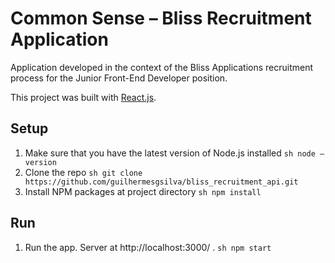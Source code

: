 # Common Sense – Bliss Recruitment Application

Application developed in the context of the Bliss Applications recruitment process for the Junior Front-End Developer position.

This project was built with [React.js](https://reactjs.org/).

## Setup

1. Make sure that you have the latest version of Node.js installed
        ```sh
        node –version
        ```
2. Clone the repo
        ```sh
        git clone https://github.com/guilhermesgsilva/bliss_recruitment_api.git
        ```
3. Install NPM packages at project directory
        ```sh
        npm install
        ```

## Run

1. Run the app. Server at http://localhost:3000/ .
        ```sh
        npm start
        ```